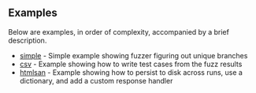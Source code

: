 ## Examples

Below are examples, in order of complexity, accompanied by a brief description.

* [simple](simple) - Simple example showing fuzzer figuring out unique branches
* [csv](csv) - Example showing how to write test cases from the fuzz results
* [htmlsan](htmlsan) - Example showing how to persist to disk across runs, use a dictionary, and add a custom response
  handler